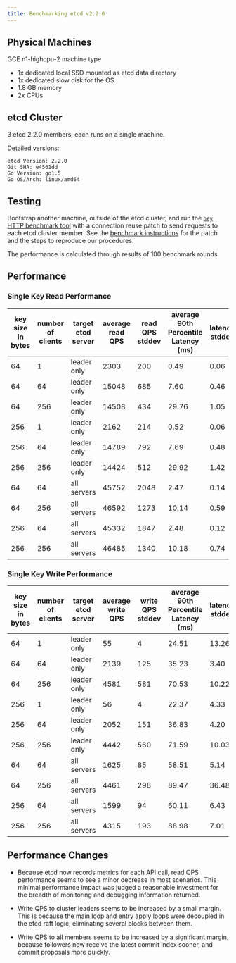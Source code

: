 ```yaml
---
title: Benchmarking etcd v2.2.0
---
```


## Physical Machines

GCE n1-highcpu-2 machine type

- 1x dedicated local SSD mounted as etcd data directory
- 1x dedicated slow disk for the OS
- 1.8 GB memory
- 2x CPUs

## etcd Cluster

3 etcd 2.2.0 members, each runs on a single machine.

Detailed versions:

```
etcd Version: 2.2.0
Git SHA: e4561dd
Go Version: go1.5
Go OS/Arch: linux/amd64
```

## Testing

Bootstrap another machine, outside of the etcd cluster, and run the [`hey` HTTP benchmark tool](https://github.com/rakyll/hey) with a connection reuse patch to send requests to each etcd cluster member. See the [benchmark instructions][hack-benchmark] for the patch and the steps to reproduce our procedures.

The performance is calculated through results of 100 benchmark rounds.

## Performance

### Single Key Read Performance

| key size in bytes | number of clients | target etcd server | average read QPS | read QPS stddev | average 90th Percentile Latency (ms) | latency stddev |
|-------------------|-------------------|--------------------|------------------|-----------------|--------------------------------------|----------------|
| 64 | 1 | leader only | 2303 | 200 | 0.49 | 0.06 |
| 64 | 64 | leader only | 15048 | 685 | 7.60 | 0.46 |
| 64 | 256 | leader only | 14508 | 434 | 29.76 | 1.05 |
| 256 | 1 | leader only | 2162 | 214 | 0.52 | 0.06 |
| 256 | 64 | leader only | 14789 | 792 | 7.69| 0.48 |
| 256 | 256 | leader only | 14424 | 512 | 29.92 | 1.42 |
| 64 | 64 | all servers | 45752 | 2048 | 2.47 | 0.14 |
| 64 | 256 | all servers | 46592 | 1273 | 10.14 | 0.59 |
| 256 | 64 | all servers | 45332 | 1847 | 2.48| 0.12 |
| 256 | 256 | all servers | 46485 | 1340 | 10.18 | 0.74 |

### Single Key Write Performance

| key size in bytes | number of clients | target etcd server | average write QPS | write QPS stddev | average 90th Percentile Latency (ms) | latency stddev |
|-------------------|-------------------|--------------------|------------------|-----------------|--------------------------------------|----------------|
| 64 | 1 | leader only | 55 | 4 | 24.51 | 13.26 |
| 64 | 64 | leader only | 2139 | 125 | 35.23 | 3.40 |
| 64 | 256 | leader only | 4581 | 581 | 70.53 | 10.22 |
| 256 | 1 | leader only | 56 | 4 | 22.37| 4.33 |
| 256 | 64 | leader only | 2052 | 151 | 36.83 | 4.20 |
| 256 | 256 | leader only | 4442 | 560 | 71.59 | 10.03 |
| 64 | 64 | all servers | 1625 | 85 | 58.51 | 5.14 |
| 64 | 256 | all servers | 4461 | 298 | 89.47 | 36.48 |
| 256 | 64 | all servers | 1599 | 94 | 60.11| 6.43 |
| 256 | 256 | all servers | 4315 | 193 | 88.98 | 7.01 |

## Performance Changes

- Because etcd now records metrics for each API call, read QPS performance seems to see a minor decrease in most scenarios. This minimal performance impact was judged a reasonable investment for the breadth of monitoring and debugging information returned.

- Write QPS to cluster leaders seems to be increased by a small margin. This is because the main loop and entry apply loops were decoupled in the etcd raft logic, eliminating several blocks between them.

- Write QPS to all members seems to be increased by a significant margin, because followers now receive the latest commit index sooner, and commit proposals more quickly.

[hack-benchmark]: https://github.com/etcd-io/etcd/tree/v2.3.8/hack/benchmark
